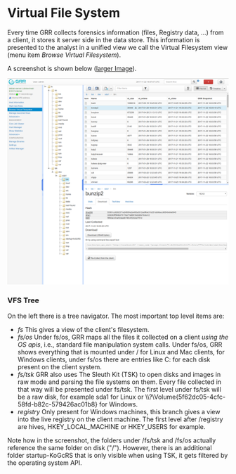 # Virtual File System

Every time GRR collects forensics information (files, Registry data, ...) from a client, it stores it server side in the data store. This information is presented to the analyst in a unified view we call the Virtual Filesystem view (menu item *Browse Virtual Filesystem*).

A screenshot is shown below ([larger Image](https://github.com/google/grr-doc/raw/markdown-new/docs/images/vfs_full.png)).

![VFS view](../../images/vfs_full.png "VFS View")

### VFS Tree ###

On the left there is a tree navigator. The most important top level items are:

- *fs* This gives a view of the client's filesystem.
- *fs/os* Under fs/os, GRR maps all the files it collected on a client *using the OS apis*, i.e., standard file manipulation system calls. Under fs/os, GRR shows everything that is mounted under / for Linux and Mac clients, for Windows clients, under fs/os there are entries like C: for each disk present on the client system.
- *fs/tsk* GRR also uses The Sleuth Kit (TSK) to open disks and images in raw mode and parsing the file systems on them. Every file collected in that way will be presented under fs/tsk. The first level under fs/tsk will be a raw disk, for example sda1 for Linux or \\\\?\Volume{5f62dc05-4cfc-58fd-b82c-579426ac01b8} for Windows.
- *registry* Only present for Windows machines, this branch gives a view into the live registry on the client machine. The first level after /registry are hives, HKEY_LOCAL_MACHINE or HKEY_USERS for example.

Note how in the screenshot, the folders under /fs/tsk and /fs/os actually reference the same folder on disk ("/"). However, there is an additional folder startup-KoGcRS that is only visible when using TSK, it gets filtered by the operating system API.

